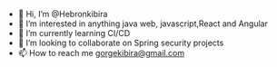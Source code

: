 - 👋 Hi, I’m @Hebronkibira
- 👀 I’m interested in anything java web, javascript,React and Angular
- 🌱 I’m currently learning CI/CD 
- 💞️ I’m looking to collaborate on Spring security projects 
- 📫 How to reach me gorgekibira@gmail.com

<!---
Hebronkibira/Hebronkibira is a ✨ special ✨ repository because its `README.md` (this file) appears on your GitHub profile.
You can click the Preview link to take a look at your changes.
--->
